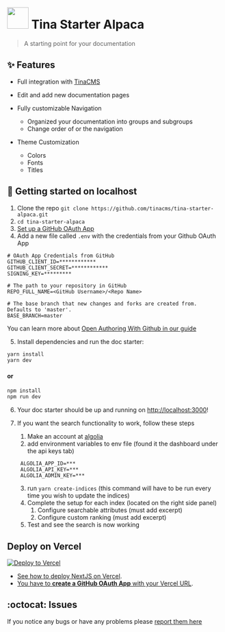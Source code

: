 # <img width="50" src="https://raw.githubusercontent.com/tinacms/tinacms.org/master/public/svg/tina-icon.svg" /> Tina Starter Alpaca

> A starting point for your documentation

## :sparkles: Features

- Full integration with [TinaCMS](https://tinacms.org)
- Edit and add new documentation pages
- Fully customizable Navigation
  - Organized your documentation into groups and subgroups
  - Change order of or the navigation
- Theme Customization

  - Colors
  - Fonts
  - Titles

## :memo: Getting started on localhost

1. Clone the repo `git clone https://github.com/tinacms/tina-starter-alpaca.git`
2. `cd tina-starter-alpaca`
3. [Set up a GitHub OAuth App](https://tinacms.org/guides/nextjs/github-open-authoring/github-oauth-app)
4. Add a new file called `.env` with the credentials from your Github OAuth App

```env
# OAuth App Credentials from GitHub
GITHUB_CLIENT_ID=************
GITHUB_CLIENT_SECRET=************
SIGNING_KEY=*********

# The path to your repository in GitHub
REPO_FULL_NAME=<GitHub Username>/<Repo Name>

# The base branch that new changes and forks are created from. Defaults to 'master'.
BASE_BRANCH=master
```

You can learn more about [Open Authoring With Github in our guide](https://tinacms.org/guides/nextjs/github-open-authoring/initial-setup)

5. Install dependencies and run the doc starter:

```bash
yarn install
yarn dev
```

#### or

```bash
npm install
npm run dev
```

6. Your doc starter should be up and running on [http://localhost:3000](http://localhost:3000)!

7. If you want the search functionality to work, follow these steps

   1. Make an account at [algolia](https://www.algolia.com/)
   2. add environment variables to env file (found it the dashboard under the api keys tab)

   ```
    ALGOLIA_APP_ID=***
    ALGOLIA_API_KEY=***
    ALGOLIA_ADMIN_KEY=***
   ```

   3. run `yarn create-indices` (this command will have to be run every time you wish to update the indices)
   4. Complete the setup for each index (located on the right side panel)
      1. Configure searchable attributes (must add excerpt)
      2. Configure custom ranking (must add excerpt)
   5. Test and see the search is now working

## Deploy on Vercel

[![Deploy to Vercel](https://vercel.com/button)](https://vercel.com/import/project?template=https://github.com/tinacms/tina-starter-alpaca&env=REPO_FULL_NAME,GITHUB_CLIENT_ID,GITHUB_CLIENT_SECRET,SIGNING_KEY&envDescription=Provide%20GitHub%20OAuth%20Keys&envLink=https://tinacms.org/guides/nextjs/github-open-authoring/hosting-vercel)

- [See how to deploy NextJS on Vercel](https://nextjs.org/docs/deployment).
- [You have to **create a GitHub OAuth App** with your Vercel URL](https://tinacms.org/guides/nextjs/github-open-authoring/hosting-vercel).

## :octocat: Issues

If you notice any bugs or have any problems please [report them here](https://github.com/tinacms/tina-starter-alpaca/issues/new)
